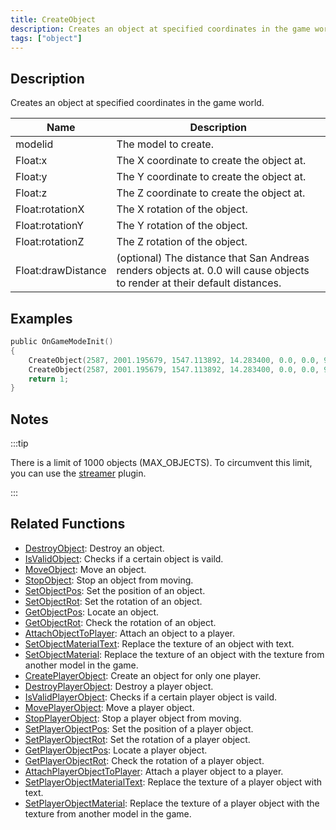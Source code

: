 ```yaml
---
title: CreateObject
description: Creates an object at specified coordinates in the game world.
tags: ["object"]
---
```


## Description

Creates an object at specified coordinates in the game world.

| Name               | Description                                                                                                               |
| ------------------ | ------------------------------------------------------------------------------------------------------------------------- |
| modelid            | The model to create.                                                                                                      |
| Float:x            | The X coordinate to create the object at.                                                                                 |
| Float:y            | The Y coordinate to create the object at.                                                                                 |
| Float:z            | The Z coordinate to create the object at.                                                                                 |
| Float:rotationX    | The X rotation of the object.                                                                                             |
| Float:rotationY    | The Y rotation of the object.                                                                                             |
| Float:rotationZ    | The Z rotation of the object.                                                                                             |
| Float:drawDistance | (optional) The distance that San Andreas renders objects at. 0.0 will cause objects to render at their default distances. |

## Examples

```c
public OnGameModeInit()
{
    CreateObject(2587, 2001.195679, 1547.113892, 14.283400, 0.0, 0.0, 96.0); // Object will render at its default distance.
    CreateObject(2587, 2001.195679, 1547.113892, 14.283400, 0.0, 0.0, 96.0, 300.0); // Object will render at 300.0 units.
    return 1;
}
```

## Notes

:::tip

There is a limit of 1000 objects (MAX_OBJECTS). To circumvent this limit, you can use the [streamer](https://github.com/samp-incognito/samp-streamer-plugin) plugin.

:::

## Related Functions

- [DestroyObject](DestroyObject): Destroy an object.
- [IsValidObject](IsValidObject): Checks if a certain object is vaild.
- [MoveObject](MoveObject): Move an object.
- [StopObject](StopObject): Stop an object from moving.
- [SetObjectPos](SetObjectPos): Set the position of an object.
- [SetObjectRot](SetObjectRot): Set the rotation of an object.
- [GetObjectPos](GetObjectPos): Locate an object.
- [GetObjectRot](GetObjectRot): Check the rotation of an object.
- [AttachObjectToPlayer](AttachObjectToPlayer): Attach an object to a player.
- [SetObjectMaterialText](SetObjectMaterialText): Replace the texture of an object with text.
- [SetObjectMaterial](SetObjectMaterial): Replace the texture of an object with the texture from another model in the game.
- [CreatePlayerObject](CreatePlayerObject): Create an object for only one player.
- [DestroyPlayerObject](DestroyPlayerObject): Destroy a player object.
- [IsValidPlayerObject](IsValidPlayerObject): Checks if a certain player object is vaild.
- [MovePlayerObject](MovePlayerObject): Move a player object.
- [StopPlayerObject](StopPlayerObject): Stop a player object from moving.
- [SetPlayerObjectPos](SetPlayerObjectPos): Set the position of a player object.
- [SetPlayerObjectRot](SetPlayerObjectRot): Set the rotation of a player object.
- [GetPlayerObjectPos](GetPlayerObjectPos): Locate a player object.
- [GetPlayerObjectRot](GetPlayerObjectRot): Check the rotation of a player object.
- [AttachPlayerObjectToPlayer](AttachPlayerObjectToPlayer): Attach a player object to a player.
- [SetPlayerObjectMaterialText](SetPlayerObjectMaterialText): Replace the texture of a player object with text.
- [SetPlayerObjectMaterial](SetPlayerObjectMaterial): Replace the texture of a player object with the texture from another model in the game.
